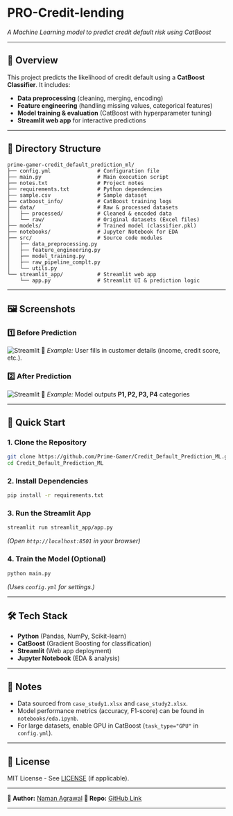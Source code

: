 # PRO-Credit-lending

*A Machine Learning model to predict credit default risk using CatBoost*

---

## **📌 Overview**

This project predicts the likelihood of credit default using a **CatBoost Classifier**. It includes:

- **Data preprocessing** (cleaning, merging, encoding)
- **Feature engineering** (handling missing values, categorical features)
- **Model training & evaluation** (CatBoost with hyperparameter tuning)
- **Streamlit web app** for interactive predictions

---

## **📂 Directory Structure**

```plaintext
prime-gamer-credit_default_prediction_ml/
├── config.yml               # Configuration file
├── main.py                  # Main execution script
├── notes.txt                # Project notes
├── requirements.txt         # Python dependencies
├── sample.csv               # Sample dataset
├── catboost_info/           # CatBoost training logs
├── data/                    # Raw & processed datasets
│   ├── processed/           # Cleaned & encoded data
│   └── raw/                 # Original datasets (Excel files)
├── models/                  # Trained model (classifier.pkl)
├── notebooks/               # Jupyter Notebook for EDA
├── src/                     # Source code modules
│   ├── data_preprocessing.py
│   ├── feature_engineering.py
│   ├── model_training.py
│   ├── raw_pipeline_complt.py
│   └── utils.py
└── streamlit_app/           # Streamlit web app
    └── app.py               # Streamlit UI & prediction logic
```

---

## **🖼️ Screenshots**

### **1️⃣ Before Prediction**

![Streamlit](Screenshot_20250523_005912.png)
📌 *Example:* User fills in customer details (income, credit score, etc.).

### **2️⃣ After Prediction**

![Streamlit](Screenshot_20250523_010137.png)
📌 *Example:* Model outputs **P1, P2, P3, P4** categories

---

## **🚀 Quick Start**

### **1. Clone the Repository**

```bash
git clone https://github.com/Prime-Gamer/Credit_Default_Prediction_ML.git
cd Credit_Default_Prediction_ML
```

### **2. Install Dependencies**

```bash
pip install -r requirements.txt
```

### **3. Run the Streamlit App**

```bash
streamlit run streamlit_app/app.py
```

*(Open `http://localhost:8501` in your browser)*

### **4. Train the Model (Optional)**

```bash
python main.py
```

*(Uses `config.yml` for settings.)*

---

## **🛠️ Tech Stack**

- **Python** (Pandas, NumPy, Scikit-learn)
- **CatBoost** (Gradient Boosting for classification)
- **Streamlit** (Web app deployment)
- **Jupyter Notebook** (EDA & analysis)

---

## **📝 Notes**

- Data sourced from `case_study1.xlsx` and `case_study2.xlsx`.
- Model performance metrics (accuracy, F1-score) can be found in `notebooks/eda.ipynb`.
- For large datasets, enable GPU in CatBoost (`task_type="GPU"` in `config.yml`).

---

## **📜 License**

MIT License - See [LICENSE](LICENSE) (if applicable).

---

**👤 Author:** [Naman Agrawal](https://github.com/Prime-Gamer)
**🔗 Repo:** [GitHub Link](https://github.com/Prime-Gamer/Credit_Default_Prediction_ML)

---
